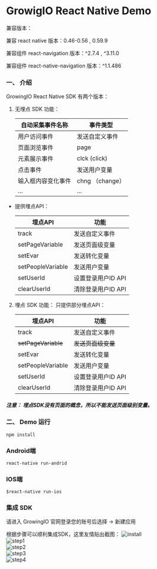 # GrowigIO React Native Demo

兼容版本：
> 
兼容 react native 版本：0.46-0.56 , 0.59.9 
>
兼容组件 react-navigation 版本：^2.7.4 , ^3.11.0
>
兼容组件 react-native-navigation 版本：^1.1.486


### 一、 介绍

GrowingIO React Native SDK 有两个版本：

1. 无埋点 SDK 功能：

    |自动采集事件名称   |事件类型   |
    |---|---|
    |用户访问事件   |发送自定义事件   |
    |页面浏览事件   |page   |
    |元素展示事件   |clck (click)   |
    |点击事件   |发送用户变量   |
    |输入框内容变化事件   |chng （change）   |
    |...|...   |
  - 提供埋点API：

    |埋点API   |功能   |
    |---|---|
    |track   |发送自定义事件   |
    |setPageVariable   |发送页面级变量   |
    |setEvar   |发送转化变量   |
    |setPeopleVariable   |发送用户变量   |
    |setUserId   |设置登录用户ID API   |
    |clearUserId   |清除登录用户ID API   |

2. 埋点 SDK 功能：
   只提供部分埋点API：

    |埋点API   |功能   |
    |---|---|
    |track   |发送自定义事件   |
    |~~setPageVariable~~  |~~发送页面级变量~~   |
    |setEvar   |发送转化变量   |
    |setPeopleVariable   |发送用户变量   |
    |setUserId   |设置登录用户ID API   |
    |clearUserId   |清除登录用户ID API   |

##### 注意： 埋点SDK没有页面的概念，所以不能发送页面级别变量。


### 二、 Demo 运行

```
npm install 
```


### Android端  

```
react-native run-andrid
```

### IOS端
 
```
$react-native run-ios
```
   
### 集成 SDK 
请进入 GrowingIO 官网登录您的账号后选择 -> 新建应用   

根据步骤可以顺利集成SDK，这里友情贴出截图：
![install](https://github.com/growingio/ReactNativeDemo/blob/master/screenshots/install.png)  
![step1](https://github.com/growingio/ReactNativeDemo/blob/master/screenshots/1.png)    
![step2](https://github.com/growingio/ReactNativeDemo/blob/master/screenshots/2.png)    
![step3](https://github.com/growingio/ReactNativeDemo/blob/master/screenshots/3.png)    
![step4](https://github.com/growingio/ReactNativeDemo/blob/master/screenshots/4.png)    


